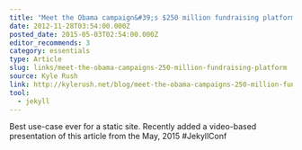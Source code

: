 ```yaml
---
title: "Meet the Obama campaign&#39;s $250 million fundraising platform"
date: 2012-11-28T03:54:00.000Z
posted_date: 2015-05-03T02:54:00.000Z
editor_recommends: 3
category: essentials
type: Article
slug: links/meet-the-obama-campaigns-250-million-fundraising-platform
source: Kyle Rush
link: http://kylerush.net/blog/meet-the-obama-campaigns-250-million-fundraising-platform/
tool:
  - jekyll
---
```

Best use-case ever for a static site. Recently added a video-based presentation of this article from the May, 2015 #JekyllConf



